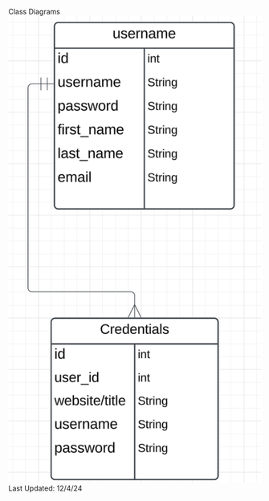 Class Diagrams
<br />
![UML diagram with user and credential classes](./12-4-class-diagram.png)
<br />
Last Updated: 12/4/24